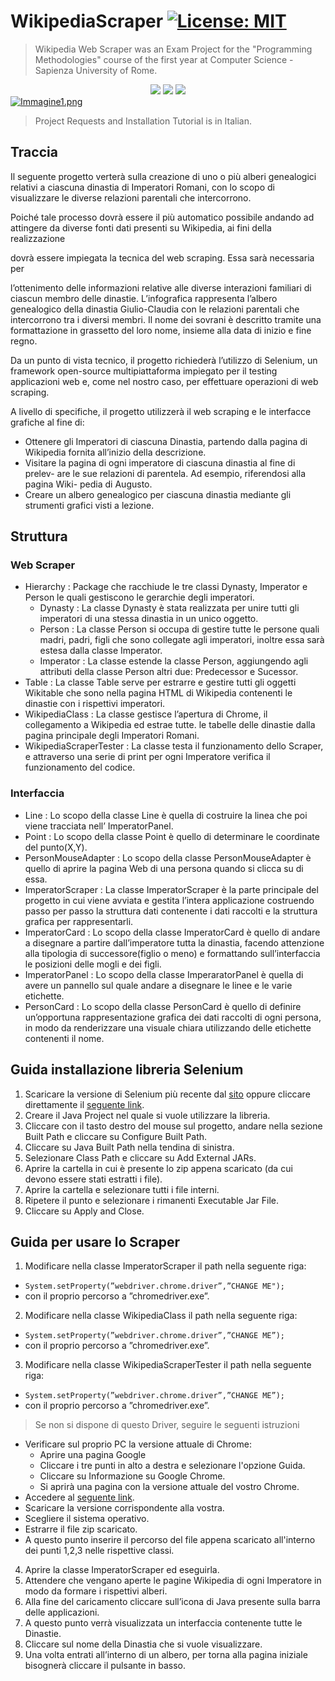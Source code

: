 # WikipediaScraper [![License: MIT](https://img.shields.io/badge/License-MIT-yellow.svg)](https://opensource.org/licenses/MIT)
> Wikipedia Web Scraper was an Exam Project for the "Programming Methodologies" course of the first 
year at Computer Science - Sapienza University of Rome.

</div> 
<div align="center">
  <img src="https://img.shields.io/badge/Made%20with-Java-orange?style=for-the-badge&logo=Java">
  <img src="https://img.shields.io/badge/Eclipse-2C2255?style=for-the-badge&logo=eclipse&logoColor=white">
  <img src="https://img.shields.io/badge/Overleaf-47A141?style=for-the-badge&logo=Overleaf&logoColor=white">
</div

[![Immagine1.png](https://i.postimg.cc/T3wzqQJQ/Immagine1.png)](https://postimg.cc/D89p7rDb)

> Project Requests and Installation Tutorial is in Italian.

## Traccia

Il seguente progetto verterà sulla creazione di uno o più alberi genealogici relativi a ciascuna dinastia di Imperatori Romani, con lo scopo di visualizzare le diverse relazioni parentali che intercorrono.

Poiché tale processo dovrà essere il più automatico possibile andando ad attingere da diverse fonti dati presenti su Wikipedia, ai fini della realizzazione

dovrà essere impiegata la tecnica del web scraping. Essa sarà necessaria per

l’ottenimento delle informazioni relative alle diverse interazioni familiari di ciascun membro delle dinastie. L’infografica rappresenta l’albero genealogico della dinastia Giulio-Claudia con le relazioni parentali che intercorrono tra i diversi membri. Il nome dei sovrani è descritto tramite una formattazione in grassetto del loro nome, insieme alla data di inizio e fine regno.

Da un punto di vista tecnico, il progetto richiederà l’utilizzo di Selenium, un framework open-source multipiattaforma impiegato per il testing applicazioni web e, come nel nostro caso, per effettuare operazioni di web scraping.

A livello di specifiche, il progetto utilizzerà il web scraping e le interfacce grafiche
al fine di:
- Ottenere gli Imperatori di ciascuna Dinastia, partendo dalla pagina di
Wikipedia fornita all’inizio della descrizione.
- Visitare la pagina di ogni imperatore di ciascuna dinastia al fine di prelev-
are le sue relazioni di parentela. Ad esempio, riferendosi alla pagina Wiki-
pedia di Augusto.
- Creare un albero genealogico per ciascuna dinastia mediante gli strumenti
grafici visti a lezione.

## Struttura
### Web Scraper
- Hierarchy : Package che racchiude le tre classi Dynasty, Imperator e Person le quali gestiscono
le gerarchie degli imperatori.
  -  Dynasty : La classe Dynasty è stata realizzata per unire tutti gli imperatori di una stessa
dinastia in un unico oggetto.
  -  Person : La classe Person si occupa di gestire tutte le persone quali madri, padri, figli che
sono collegate agli imperatori, inoltre essa sarà estesa dalla classe Imperator.
  -  Imperator : La classe estende la classe Person, aggiungendo agli attributi della classe Person
altri due: Predecessor e Sucessor.
- Table : La classe Table serve per estrarre e gestire tutti gli oggetti Wikitable che sono nella
pagina HTML di Wikipedia contenenti le dinastie con i rispettivi imperatori.
- WikipediaClass : La classe gestisce l’apertura di Chrome, il collegamento a Wikipedia ed estrae tutte.
le tabelle delle dinastie dalla pagina principale degli Imperatori Romani.
- WikipediaScraperTester : La classe testa il funzionamento dello Scraper, e attraverso una serie di print per ogni Imperatore verifica il funzionamento del codice.

### Interfaccia
- Line : Lo scopo della classe Line è quella di costruire la linea che poi viene tracciata nell’
ImperatorPanel.
- Point : Lo scopo della classe Point è quello di determinare le coordinate del punto(X,Y).
- PersonMouseAdapter : Lo scopo della classe PersonMouseAdapter è quello di aprire la pagina Web di una persona quando si clicca su di essa.
- ImperatorScraper : La classe ImperatorScraper è la parte principale del progetto in cui viene avviata e gestita l’intera applicazione costruendo passo per passo la struttura dati contenente
i dati raccolti e la struttura grafica per rappresentarli.
- ImperatorCard : Lo scopo della classe ImperatorCard è quello di andare a disegnare a partire
dall’imperatore tutta la dinastia, facendo attenzione alla tipologia di successore(figlio
o meno) e formattando sull’interfaccia le posizioni delle mogli e dei figli.
- ImperatorPanel : Lo scopo della classe ImperaratorPanel è quella di avere un pannello sul quale
andare a disegnare le linee e le varie etichette.
- PersonCard : Lo scopo della classe PersonCard è quello di definire un’opportuna rappresentazione
grafica dei dati raccolti di ogni persona, in modo da renderizzare una visuale chiara
utilizzando delle etichette contenenti il nome.

## Guida installazione libreria Selenium

1. Scaricare la versione di Selenium più recente dal [sito](https://www.selenium.dev/downloads/) 
oppure cliccare direttamente il [seguente link](https://www.google.com/url?sa=D&q=https://selenium-release.storage.googleapis.com/3.141/selenium-java-3.141.59.zip&ust=1667419800000000&usg=AOvVaw0Kwa9J7MYcbiUUwBjM9eJ9&hl=it).
2. Creare il Java Project nel quale si vuole utilizzare la libreria.
3. Cliccare con il tasto destro del mouse sul progetto, andare nella sezione Built Path e cliccare su Configure Built Path.
4. Cliccare su Java Built Path nella tendina di sinistra.
5. Selezionare Class Path e cliccare su Add External JARs.
6. Aprire la cartella in cui è presente lo zip appena scaricato (da cui devono essere stati estratti i file).
7. Aprire la cartella e selezionare tutti i file interni.
8. Ripetere il punto e selezionare i rimanenti Executable Jar File.
9. Cliccare su Apply and Close.
## Guida per usare lo Scraper

1. Modificare nella classe ImperatorScraper il path nella seguente riga:
  - ```System.setProperty(”webdriver.chrome.driver”,”CHANGE ME");```
  - con il proprio percorso a ”chromedriver.exe”.
2. Modificare nella classe WikipediaClass il path nella seguente riga:
  - ```System.setProperty(”webdriver.chrome.driver”,”CHANGE ME”);```
  - con il proprio percorso a ”chromedriver.exe”.
3. Modificare nella classe WikipediaScraperTester il path nella seguente riga:
  - ```System.setProperty(”webdriver.chrome.driver”,”CHANGE ME”);```
  - con il proprio percorso a ”chromedriver.exe”.
> Se non si dispone di questo Driver, seguire le seguenti istruzioni
  - Verificare sul proprio PC la versione attuale di Chrome:
    - Aprire una pagina Google
    - Cliccare i tre punti in alto a destra e selezionare l'opzione Guida.
    - Cliccare su Informazione su Google Chrome.
    - Si aprirà una pagina con la versione attuale del vostro Chrome.
  - Accedere al [seguente link](https://chromedriver.chromium.org/downloads).
  - Scaricare la versione corrispondente alla vostra.
  - Scegliere il sistema operativo.
  - Estrarre il file zip scaricato.
  - A questo punto inserire il percorso del file appena scaricato all'interno dei punti 1,2,3 nelle rispettive classi.
4. Aprire la classe ImperatorScraper ed eseguirla.
5. Attendere che vengano aperte le pagine Wikipedia di ogni Imperatore in modo da formare i rispettivi alberi.
6. Alla fine del caricamento cliccare sull’icona di Java presente sulla barra delle applicazioni.
7. A questo punto verrà visualizzata un interfaccia contenente tutte le Dinastie.
8. Cliccare sul nome della Dinastia che si vuole visualizzare.
9. Una volta entrati all’interno di un albero, per torna alla pagina iniziale bisognerà cliccare il pulsante in basso.
